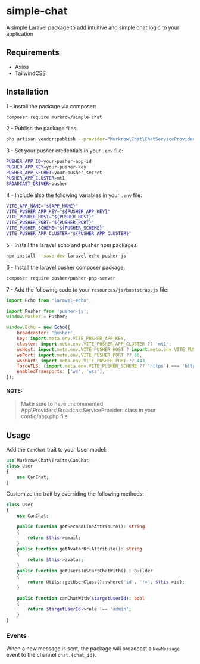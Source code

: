 # simple-chat
A simple Laravel package to add intuitive and simple chat logic to your application

## Requirements
- Axios
- TailwindCSS

## Installation
1 - Install the package via composer:
```bash
composer require murkrow/simple-chat
```
2 - Publish the package files:
```bash
php artisan vendor:publish --provider="Murkrow\Chat\ChatServiceProvider" --force
```

3 - Set your pusher credentials in your `.env` file:
```bash
PUSHER_APP_ID=your-pusher-app-id
PUSHER_APP_KEY=your-pusher-key
PUSHER_APP_SECRET=your-pusher-secret
PUSHER_APP_CLUSTER=mt1
BROADCAST_DRIVER=pusher
```

4 - Include also the following variables in your `.env` file:
```bash
VITE_APP_NAME="${APP_NAME}"
VITE_PUSHER_APP_KEY="${PUSHER_APP_KEY}"
VITE_PUSHER_HOST="${PUSHER_HOST}"
VITE_PUSHER_PORT="${PUSHER_PORT}"
VITE_PUSHER_SCHEME="${PUSHER_SCHEME}"
VITE_PUSHER_APP_CLUSTER="${PUSHER_APP_CLUSTER}"
```

5 - Install the laravel echo and pusher npm packages:
```bash
npm install --save-dev laravel-echo pusher-js
```

6 - Install the laravel pusher composer package:
```bash
composer require pusher/pusher-php-server
```

7 - Add the following code to your `resources/js/bootstrap.js` file:
```js
import Echo from 'laravel-echo';

import Pusher from 'pusher-js';
window.Pusher = Pusher;

window.Echo = new Echo({
    broadcaster: 'pusher',
    key: import.meta.env.VITE_PUSHER_APP_KEY,
    cluster: import.meta.env.VITE_PUSHER_APP_CLUSTER ?? 'mt1',
    wsHost: import.meta.env.VITE_PUSHER_HOST ? import.meta.env.VITE_PUSHER_HOST : `ws-${import.meta.env.VITE_PUSHER_APP_CLUSTER}.pusher.com`,
    wsPort: import.meta.env.VITE_PUSHER_PORT ?? 80,
    wssPort: import.meta.env.VITE_PUSHER_PORT ?? 443,
    forceTLS: (import.meta.env.VITE_PUSHER_SCHEME ?? 'https') === 'https',
    enabledTransports: ['ws', 'wss'],
});
```

#### NOTE:
> Make sure to have uncommented App\Providers\BroadcastServiceProvider::class in your config/app.php file

## Usage
Add the `CanChat` trait to your User model:
```php
use Murkrow\Chat\Traits\CanChat;
class User
{
    use CanChat;
}
```

Customize the trait by overriding the following methods:
```php
class User
{
    use CanChat;

    public function getSecondLineAttribute(): string
    {
        return $this->email;
    }
    public function getAvatarUrlAttribute(): string
    {
        return $this->avatar;
    }
    public function getUsersToStartChatWith() : Builder
    {
        return Utils::getUserClass()::where('id', '!=', $this->id);
    }

    public function canChatWith($targetUserId): bool
    {
        return $targetUserId->role !== 'admin';
    }
}
```



### Events
When a new message is sent, the package will broadcast a `NewMessage` event to the channel `chat.{chat_id}`.
